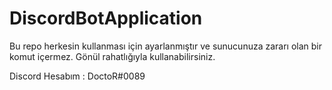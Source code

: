 # DiscordBotApplication
Bu repo herkesin kullanması için ayarlanmıştır ve sunucunuza zararı olan bir komut içermez.
Gönül rahatlığıyla kullanabilirsiniz.

Discord Hesabım : DoctoR#0089
